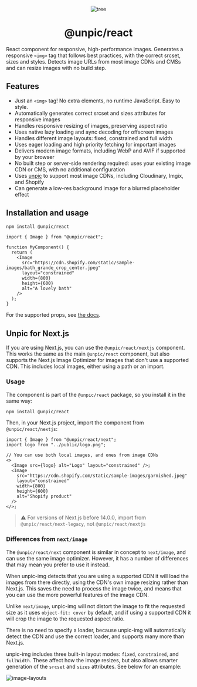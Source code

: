 <div align="center">

![tree](https://unpic.pics/.netlify/images?url=tree.png&h=48)

# @unpic/react

</div>

React component for responsive, high-performance images. Generates a responsive
`<img>` tag that follows best practices, with the correct srcset, sizes and
styles. Detects image URLs from most image CDNs and CMSs and can resize images
with no build step.

## Features

- Just an `<img>` tag! No extra elements, no runtime JavaScript. Easy to style.
- Automatically generates correct srcset and sizes attributes for responsive
  images
- Handles responsive resizing of images, preserving aspect ratio
- Uses native lazy loading and aync decoding for offscreen images
- Handles different image layouts: fixed, constrained and full width
- Uses eager loading and high priority fetching for important images
- Delivers modern image formats, including WebP and AVIF if supported by your
  browser
- No built step or server-side rendering required: uses your existing image CDN
  or CMS, with no additional configuration
- Uses [unpic](https://github.com/ascorbic/unpic) to support most image CDNs,
  including Cloudinary, Imgix, and Shopify
- Can generate a low-res background image for a blurred placeholder effect

## Installation and usage

```bash
npm install @unpic/react
```

```tsx
import { Image } from "@unpic/react";

function MyComponent() {
  return (
    <Image
      src="https://cdn.shopify.com/static/sample-images/bath_grande_crop_center.jpeg"
      layout="constrained"
      width={800}
      height={600}
      alt="A lovely bath"
    />
  );
}
```

For the supported props, see [the docs](https://unpic.pics/img/react).

## Unpic for Next.js

If you are using Next.js, you can use the `@unpic/react/nextjs` component. This
works the same as the main `@unpic/react` component, but also supports the
Next.js Image Optimizer for images that don't use a supported CDN. This includes
local images, either using a path or an import.

### Usage

The component is part of the `@unpic/react` package, so you install it in the
same way:

```bash
npm install @unpic/react
```

Then, in your Next.js project, import the component from `@unpic/react/nextjs`:

```tsx
import { Image } from "@unpic/react/next";
import logo from "../public/logo.png";

// You can use both local images, and ones from image CDNs
<>
  <Image src={logo} alt="Logo" layout="constrained" />;
  <Image
    src="https://cdn.shopify.com/static/sample-images/garnished.jpeg"
    layout="constrained"
    width={800}
    height={600}
    alt="Shopify product"
  />
</>;
```

> ⚠️ For versions of Next.js before 14.0.0, import from
> `@unpic/react/next-legacy`, not `@unpic/react/nextjs`

### Differences from `next/image`

The `@unpic/react/next` component is similar in concept to `next/image`, and can
use the same image optimizer. However, it has a number of differences that may
mean you prefer to use it instead.

When unpic-img detects that you are using a supported CDN it will load the
images from there directly, using the CDN's own image resizing rather than
Next.js. This saves the need to process the image twice, and means that you can
use the more powerful features of the image CDN.

Unlike `next/image`, unpic-img will not distort the image to fit the requested
size as it uses `object-fit: cover` by default, and if using a supported CDN it
will crop the image to the requested aspect ratio.

There is no need to specify a loader, because unpic-img will automatically
detect the CDN and use the correct loader, and supports many more than Next.js.

unpic-img includes three built-in layout modes: `fixed`, `constrained`, and
`fullWidth`. These affect how the image resizes, but also allows smarter
generation of the `srcset` and `sizes` attributes. See below for an example:

![image-layouts](https://user-images.githubusercontent.com/213306/217186596-f67c54fe-6613-497f-9577-7868226ed7d9.gif)

```

```
